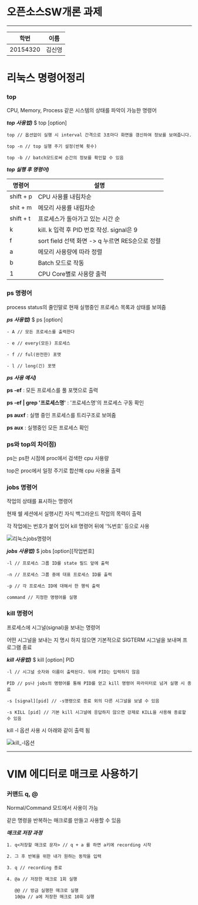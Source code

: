 # 오픈소스SW개론 과제
***

|학번|이름|
|----|---|
|20154320|김신영|

# 리눅스 명령어정리

### top

CPU, Memory, Process 같은 시스템의 상태를 파악이 가능한 명령어

***top 사용법)***
$ top [option]
```
top // 옵션없이 실행 시 interval 간격으로 3초마다 화면을 갱신하여 정보를 보여줍니다.

top -n // top 실행 주기 설정(반복 횟수)

top -b // batch모드로써 순간의 정보를 확인할 수 있음
```

***top 실행 후 명령어)***

|명령어|설명|
|-------|-------------------|
|shift + p| CPU 사용률 내림차순  |
|shit + m| 메모리 사용률 내림차순|
|shift + t| 프로세스가 돌아가고 있는 시간 순|
|k| kill. k 입력 후 PID 번호 작성. signal은 9|
|f| sort field 선택 화면 -> q 누르면 RES순으로 정렬|
|a| 메모리 사용량에 따라 정렬|
|b| Batch 모드로 작동|
|1| CPU Core별로 사용량 출력|


### ps 명령어

process status의 줄인말로
현재 실행중인 프로세스 목록과 상태를 보여줌


***ps 사용법)***
$ ps [option]
```
- A // 모든 프로세스를 출력한다

- e // every(모든) 프로세스

- f // ful(완전한) 포맷

- l // long(긴) 포맷
```

***ps 사용 예시)***


**ps -ef** : 모든 프로세스를 풀 포맷으로 출력

**ps -ef | grep '프로세스명'** : '프로세스명'의 프로세스 구동 확인

**ps auxf** : 실행 중인 프로세스를 트리구조로 보여줌

**ps aux** : 실행중인 모든 프로세스 확인



### ps와 top의 차이점)

ps는 ps한 시점에 proc에서 검색한 cpu 사용량

top은 proc에서 일정 주기로 합산해 cpu 사용율 출력



### jobs 명령어

작업의 상태를 표시하는 명령어

현재 쉘 세션에서 실행시킨 자식 백그라운드 작업의 목력이 출력

각 작업에는 번호가 붙어 있어 kill 명령어 뒤에 '%번호' 등으로 사용

![리눅스jobs명령어](https://user-images.githubusercontent.com/40632396/172054597-dd94049d-1026-48dd-8e21-63546bb924dd.jpg)


***jobs 사용법)***
$ jobs [option][작업번호]
```
-l // 프로세스 그룹 ID를 state 필드 앞에 출력

-n // 프로세스 그룹 중에 대표 프로세스 ID를 출력

-p // 각 프로세스 ID에 대해서 한 행씩 출력

command // 지정한 명령어를 실행
```

### kill 명령어

프로세스에 시그널(signal)을 보내는 명령어

어떤 시그널을 보내는 지 명시 하지 않으면 기본적으로 SIGTERM 시그널을 보내며 프로그램 종료

***kill 사용법)***
$ kill [option] PID
```
-l // 시그널 숫자와 이름이 출력된다. 뒤에 PID는 입력하지 않음

PID // ps나 jobs의 명령어를 통해 PID를 얻고 kill 명령어 파라미터로 넘겨 실행 시 종료

-s [signal][pid] // -s명령으로 종료 외의 다른 시그널을 보낼 수 있음

-s KILL [pid] // 기본 kill 시그널에 응답하지 않으면 강제로 KILL을 사용해 종료할 수 있음

```

kill -l 옵션 사용 시 아래와 같이 출력 됨

![kill_-l옵션](https://user-images.githubusercontent.com/40632396/172054660-6d24458a-f022-4216-b2ef-edd82dbbe724.jpg)


***

# VIM 에디터로 매크로 사용하기

### 커맨드 q, @

Normal/Command 모드에서 사용이 가능

같은 명령을 반복하는 매크로를 만들고 사용할 수 있음

***매크로 저장 과정***

```
1. q<저장할 매크로 문자> // q + a 를 하면 a키에 recording 시작

2. 그 후 반복을 위한 내가 원하는 동작을 입력

3. q // recording 종료

4. @a // 저장한 매크로 1회 실행

   @@ // 방금 실행한 매크로 실행
   10@a // a에 저장한 매크로 10회 실행
```





